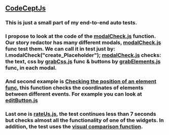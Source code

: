 ## [CodeCeptJs](https://codecept.io/)

### This is just a small part of my end-to-end auto tests. 
### I propose to look at the code of the [modalCheck.js](https://github.com/Mybono/CodeCeptJs/blob/main/modalCheck.js) function. Our story redactor has many different  modals, [modalCheck.js](https://github.com/Mybono/CodeCeptJs/blob/main/modalCheck.js) func test them. We can call it in test just by: I.modalCheck("create_Placeholder"); [modalCheck.js](https://github.com/Mybono/CodeCeptJs/blob/main/modalCheck.js) checks: the text, css by [grabCss.js](https://github.com/Mybono/CodeCeptJs/blob/main/grabCss.js) func & buttons by [grabElements.js](https://github.com/Mybono/CodeCeptJs/blob/main/grabElements.js) func, in each modal.

### And second example is [Checking the position of an element func](https://github.com/Mybono/CodeCeptJs/blob/main/checkPos.js), this function checks the coordinates of elements between different events. For example you can look at [editButton.js](https://github.com/Mybono/CodeCeptJs/blob/main/editButton.js)

### Last one is [rateUs.js](https://github.com/Mybono/CodeCeptJs/blob/main/rateUs.js), the test continues less than 7 seconds but checks almost all the functionality of one of the widgets. In addition, the test uses the [visual comparison function](https://github.com/Mybono/CodeCeptJs/blob/main/elementVisualCompare.js).
